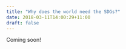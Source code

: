 ```yaml
---
title: "Why does the world need the SDGs?"
date: 2018-03-11T14:00:29+11:00
draft: false
---
```


Coming soon!